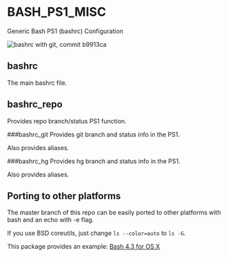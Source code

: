BASH_PS1_MISC
=============

Generic Bash PS1 (bashrc) Configuration

![bashrc with git, commit b9913ca](http://ibin.co/1QscpgR0BOyN)

bashrc
---
The main bashrc file.

bashrc\_repo
---
Provides repo branch/status PS1 function.

###bashrc_git
Provides git branch and status info in the PS1.

Also provides aliases.

###bashrc_hg
Provides hg branch and status info in the PS1.

Also provides aliases.

Porting to other platforms
---
The master branch of this repo can be easily ported to other platforms with bash and an echo with -e flag.

If you use BSD coreutils, just change `ls --color=auto` to `ls -G`.

This package provides an example: [Bash 4.3 for OS X](http://pan.baidu.com/s/1c0xlkFu)

